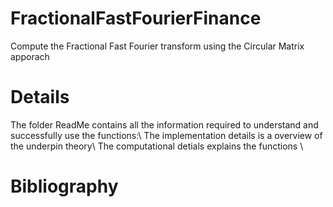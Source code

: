 # FractionalFastFourierFinance
Compute the Fractional Fast Fourier transform using the Circular Matrix apporach

# Details
The folder ReadMe contains all the information required to understand and successfully use the functions:\\
The implementation details is a overview of the underpin theory\\
The computational detials explains the functions \\

# Bibliography
